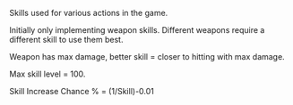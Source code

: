 Skills used for various actions in the game.

Initially only implementing weapon skills. Different weapons require a different skill to use them best.

Weapon has max damage, better skill = closer to hitting with max damage.

Max skill level = 100.

Skill Increase Chance % = (1/Skill)-0.01

